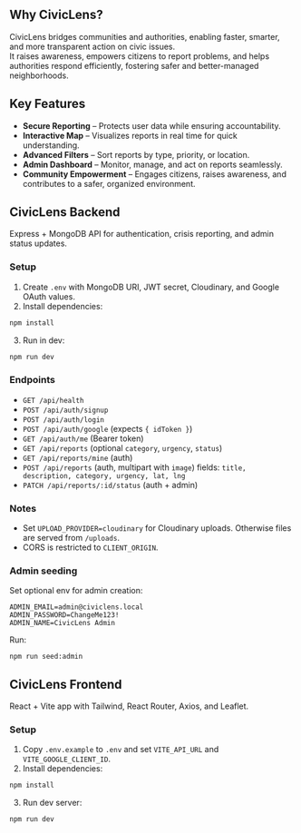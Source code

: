 ## Why CivicLens?  
CivicLens bridges communities and authorities, enabling faster, smarter, and more transparent action on civic issues.  
It raises awareness, empowers citizens to report problems, and helps authorities respond efficiently, fostering safer and better-managed neighborhoods.  

## Key Features  
- **Secure Reporting** – Protects user data while ensuring accountability.  
- **Interactive Map** – Visualizes reports in real time for quick understanding.  
- **Advanced Filters** – Sort reports by type, priority, or location.  
- **Admin Dashboard** – Monitor, manage, and act on reports seamlessly.  
- **Community Empowerment** – Engages citizens, raises awareness, and contributes to a safer, organized environment.  


## CivicLens Backend

Express + MongoDB API for authentication, crisis reporting, and admin status updates.

### Setup

1. Create `.env` with MongoDB URI, JWT secret, Cloudinary, and Google OAuth values.
2. Install dependencies:
```bash
npm install
```
3. Run in dev:
```bash
npm run dev
```

### Endpoints

- `GET /api/health`
- `POST /api/auth/signup`
- `POST /api/auth/login`
- `POST /api/auth/google` (expects `{ idToken }`)
- `GET /api/auth/me` (Bearer token)
- `GET /api/reports` (optional `category`, `urgency`, `status`)
- `GET /api/reports/mine` (auth)
- `POST /api/reports` (auth, multipart with `image`) fields: `title, description, category, urgency, lat, lng`
- `PATCH /api/reports/:id/status` (auth + admin)

### Notes

- Set `UPLOAD_PROVIDER=cloudinary` for Cloudinary uploads. Otherwise files are served from `/uploads`.
- CORS is restricted to `CLIENT_ORIGIN`.

### Admin seeding

Set optional env for admin creation:

```
ADMIN_EMAIL=admin@civiclens.local
ADMIN_PASSWORD=ChangeMe123!
ADMIN_NAME=CivicLens Admin
```

Run:

```
npm run seed:admin
```


## CivicLens Frontend

React + Vite app with Tailwind, React Router, Axios, and Leaflet.

### Setup

1. Copy `.env.example` to `.env` and set `VITE_API_URL` and `VITE_GOOGLE_CLIENT_ID`.
2. Install dependencies:
```bash
npm install
```
3. Run dev server:
```bash
npm run dev
```




